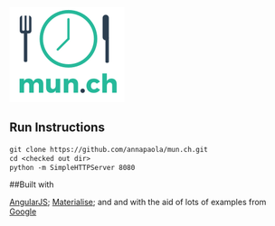 ![image](assets/img/munch-logo-ver.svg)

## Run Instructions


```
git clone https://github.com/annapaola/mun.ch.git
cd <checked out dir>
python -m SimpleHTTPServer 8080
```

##Built with

[AngularJS](https://angularjs.org/);
[Materialise](http://materializecss.com/); and
and with the aid of lots of examples from [Google](https://developers.google.com/maps/documentation/javascript/places#TextSearchRequests.)